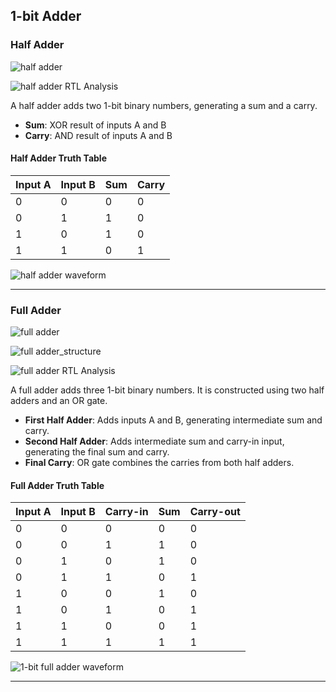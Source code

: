 
## 1-bit Adder

### Half Adder
![half adder](https://velog.velcdn.com/images/foodinsect/post/2695900b-42cb-4704-87e4-12f9843b4309/image.jpg)

![half adder RTL Analysis](https://velog.velcdn.com/images/foodinsect/post/865bca7e-d8d5-4aae-a5d4-cae24febd1e3/image.png)

A half adder adds two 1-bit binary numbers, generating a sum and a carry.
- **Sum**: XOR result of inputs A and B
- **Carry**: AND result of inputs A and B

#### Half Adder Truth Table

| Input A | Input B | Sum | Carry |
| ------- | ------- | --- | ----- |
|    0    |    0    |  0  |   0   |
|    0    |    1    |  1  |   0   |
|    1    |    0    |  1  |   0   |
|    1    |    1    |  0  |   1   |

![half adder waveform](https://velog.velcdn.com/images/foodinsect/post/965dcf62-8a70-4fa8-a106-06cffa1219f4/image.png)

---

### Full Adder
![full adder](https://velog.velcdn.com/images/foodinsect/post/46be0f9b-b25f-4dca-93c1-4f9e0cace8ad/image.jpg)

![full adder_structure](https://velog.velcdn.com/images/foodinsect/post/61071685-16af-4092-9333-64cf7555a62f/image.jpg)

![full adder RTL Analysis](https://velog.velcdn.com/images/foodinsect/post/8aa19bda-e60a-4cca-b2bb-26f08de36ea3/image.png)

A full adder adds three 1-bit binary numbers. It is constructed using two half adders and an OR gate.
- **First Half Adder**: Adds inputs A and B, generating intermediate sum and carry.
- **Second Half Adder**: Adds intermediate sum and carry-in input, generating the final sum and carry.
- **Final Carry**: OR gate combines the carries from both half adders.

#### Full Adder Truth Table

| Input A | Input B | Carry-in | Sum | Carry-out |
| ------- | ------- | -------- | --- | --------- |
|    0    |    0    |    0     |  0  |     0     |
|    0    |    0    |    1     |  1  |     0     |
|    0    |    1    |    0     |  1  |     0     |
|    0    |    1    |    1     |  0  |     1     |
|    1    |    0    |    0     |  1  |     0     |
|    1    |    0    |    1     |  0  |     1     |
|    1    |    1    |    0     |  0  |     1     |
|    1    |    1    |    1     |  1  |     1     |

![1-bit full adder waveform](https://velog.velcdn.com/images/foodinsect/post/8496b596-13c0-4fae-9c3d-aaf592209629/image.png)

---
